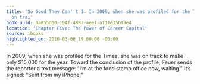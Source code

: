 ```yaml
---
title: 'So Good They Can''t I: In 2009, when she was profiled for the Times, she was
  on tra…'
book_uuid: 0a855d00-194f-4897-aee1-af11e35b19e4
location: 'Chapter Five: The Power of Career Capital'
source: ibooks
highlighted_on: 2016-03-08 19:00:00 -05:00
---
```


In 2009, when she was profiled for the Times, she was on track to make only $15,000 for the year. Toward the conclusion of the profile, Feuer sends the reporter a text message: “I’m at the food stamp office now, waiting.” It’s signed: “Sent from my iPhone.”